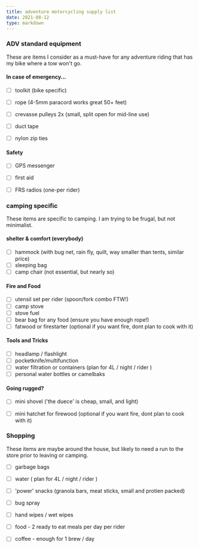 ```yaml
---
title: adventure motorcycling supply list
date: 2021-08-12 
type: markdown
---
```


### ADV standard equipment

These are items I consider as a must-have for any adventure riding that has my bike where a tow won't go.

#### In case of emergency...

- [ ] toolkit (bike specific)
- [ ] rope (4-5mm paracord works great 50+ feet)
- [ ] crevasse pulleys 2x (small, split open for mid-line use)
- [ ] duct tape
- [ ] nylon zip ties


#### Safety
- [ ] GPS messenger
- [ ] first aid
- [ ] FRS radios (one-per rider)



### camping specific

These items are specific to camping.  I am trying to be frugal, but not minimalist.  

#### shelter & comfort (everybody)

- [ ] hammock (with bug net, rain fly, quilt, way smaller than tents, similar price)
- [ ] sleeping bag
- [ ] camp chair (not essential, but nearly so)

#### Fire and Food
- [ ] utensil set per rider (spoon/fork combo FTW!)
- [ ] camp stove
- [ ] stove fuel
- [ ] bear bag for any food (ensure you have enough rope!)
- [ ] fatwood or firestarter (optional if you want fire, dont plan to cook with it)

#### Tools and Tricks
- [ ] headlamp / flashlight
- [ ] pocketknife/multifunction
- [ ] water filtration or containers (plan for 4L / night / rider )
- [ ] personal water bottles or camelbaks

#### Going rugged?
- [ ] mini shovel ('the duece' is cheap, small, and light)
- [ ] mini hatchet for firewood (optional if you want fire, dont plan to cook with it)


### Shopping

These items are maybe around the house, but likely to need a run to the store prior to leaving or camping.


- [ ] garbage bags
- [ ] water ( plan for 4L / night / rider )
- [ ] 'power' snacks (granola bars, meat sticks, small and protien packed)
- [ ] bug spray
- [ ] hand wipes / wet wipes
- [ ] food - 2 ready to eat meals per day per rider
- [ ] coffee - enough for 1 brew / day





